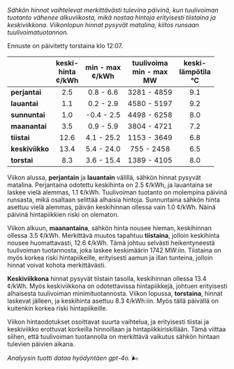 *Sähkön hinnat vaihtelevat merkittävästi tulevina päivinä, kun tuulivoiman tuotanto vähenee alkuviikosta, mikä nostaa hintoja erityisesti tiistaina ja keskiviikkona. Viikonlopun hinnat pysyvät matalina, kiitos runsaan tuulivoimatuotannon.*

Ennuste on päivitetty torstaina klo 12:07.

|              | keski-<br>hinta<br>¢/kWh | min - max<br>¢/kWh | tuulivoima<br>min - max<br>MW | keski-<br>lämpötila<br>°C |
|:-------------|:----------------:|:----------------:|:-------------:|:-------------:|
| **perjantai**  |       2.5        |      0.8 - 6.6   |   3281 - 4859   |      9.1      |
| **lauantai**   |       1.1        |      0.2 - 2.9   |   4580 - 5197   |      9.2      |
| **sunnuntai**  |       1.0        |     -0.4 - 2.5   |   4498 - 6258   |      8.0      |
| **maanantai**  |       3.5        |      0.9 - 5.9   |   3804 - 4721   |      7.2      |
| **tiistai**    |      12.6        |     4.1 - 25.2   |   1153 - 3649   |      6.8      |
| **keskiviikko**|      13.4        |     5.4 - 24.0   |   755 - 2458    |      6.5      |
| **torstai**    |       8.3        |      3.6 - 15.4  |   1389 - 4105   |      8.0      |

Viikon alussa, **perjantain** ja **lauantain** välillä, sähkön hinnat pysyvät matalina. Perjantaina odotettu keskihinta on 2.5 ¢/kWh, ja lauantaina se laskee vielä alemmas, 1.1 ¢/kWh. Tuulivoiman tuotanto on molempina päivinä runsasta, mikä osaltaan selittää alhaisia hintoja. Sunnuntaina sähkön hinta asettuu vielä alemmas, päivän keskihinnan ollessa vain 1.0 ¢/kWh. Näinä päivinä hintapiikkien riski on olematon.

Viikon alkuun, **maanantaina**, sähkön hinta nousee hieman, keskihinnan ollessa 3.5 ¢/kWh. Merkittävä muutos tapahtuu **tiistaina**, jolloin keskihinta nousee huomattavasti, 12.6 ¢/kWh. Tämä johtuu selvästi heikentyneestä tuulivoiman tuotannosta, joka laskee keskimäärin 1742 MW:iin. Tiistaina on myös korkea riski hintapiikeille, erityisesti aamun ja illan tunteina, jolloin hinnat voivat kohota merkittävästi.

**Keskiviikkona** hinnat pysyvät tiistain tasolla, keskihinnan ollessa 13.4 ¢/kWh. Myös keskiviikkona on odotettavissa hintapiikkejä, johtuen erityisesti alhaisesta tuulivoiman minimituotannosta. Viikon lopussa, **torstaina**, hinnat laskevat jälleen, ja keskihinta asettuu 8.3 ¢/kWh:iin. Myös tällä päivällä on kuitenkin korkea riski hintapiikeille.

Viikon hintaodotukset osoittavat suurta vaihtelua, ja erityisesti tiistai ja keskiviikko erottuvat korkeilla hinnoillaan ja hintapiikkiriskillään. Tämä viittaa siihen, että tuulivoiman tuotannolla on merkittävä vaikutus sähkön hintaan tulevien päivien aikana.

*Analyysin tuotti dataa hyödyntäen gpt-4o.* 🌬️
